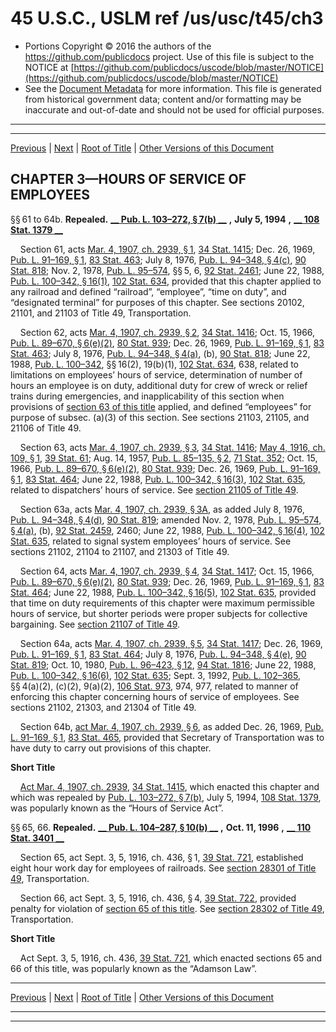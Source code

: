 ---
---

# 45 U.S.C., USLM ref /us/usc/t45/ch3

* Portions Copyright © 2016 the authors of the https://github.com/publicdocs project.
  Use of this file is subject to the NOTICE at [https://github.com/publicdocs/uscode/blob/master/NOTICE](https://github.com/publicdocs/uscode/blob/master/NOTICE)
* See the [Document Metadata](././../../../..//README.md) for more information.
  This file is generated from historical government data; content and/or formatting may be inaccurate and out-of-date and should not be used for official purposes.

----------
----------

[Previous](./../../../..//us/usc/t45/ch2/m__us_usc_t45_s60.md) | [Next](./../../../..//us/usc/t45/ch4/m__us_usc_t45_ch4.md) | [Root of Title](./../../../../) | [Other Versions of this Document](https://publicdocs.github.io/go/links?ns=uslm&ref=%2Fus%2Fusc%2Ft45%2Fch3)

## CHAPTER 3—HOURS OF SERVICE OF EMPLOYEES

§§ 61 to 64b. __Repealed.__  __[__  __Pub. L. 103–272, § 7(b)__  __][/us/pl/103/272/s7/b]__  __,__  __July 5, 1994__  __,__  __[__  __108 Stat. 1379__  __][/us/stat/108/1379]__ 

    Section 61, acts [Mar. 4, 1907, ch. 2939, § 1][/us/act/1907-03-04/ch2939/s1], [34 Stat. 1415][/us/stat/34/1415]; Dec. 26, 1969, [Pub. L. 91–169, § 1][/us/pl/91/169/s1], [83 Stat. 463][/us/stat/83/463]; July 8, 1976, [Pub. L. 94–348, § 4(c)][/us/pl/94/348/s4/c], [90 Stat. 818][/us/stat/90/818]; Nov. 2, 1978, [Pub. L. 95–574][/us/pl/95/574], §§ 5, 6, [92 Stat. 2461][/us/stat/92/2461]; June 22, 1988, [Pub. L. 100–342, § 16(1)][/us/pl/100/342/s16/1], [102 Stat. 634][/us/stat/102/634], provided that this chapter applied to any railroad and defined “railroad”, “employee”, “time on duty”, and “designated terminal” for purposes of this chapter. See sections 20102, 21101, and 21103 of Title 49, Transportation.

    Section 62, acts [Mar. 4, 1907, ch. 2939, § 2][/us/act/1907-03-04/ch2939/s2], [34 Stat. 1416][/us/stat/34/1416]; Oct. 15, 1966, [Pub. L. 89–670, § 6(e)(2)][/us/pl/89/670/s6/e/2], [80 Stat. 939][/us/stat/80/939]; Dec. 26, 1969, [Pub. L. 91–169, § 1][/us/pl/91/169/s1], [83 Stat. 463][/us/stat/83/463]; July 8, 1976, [Pub. L. 94–348, § 4(a)][/us/pl/94/348/s4/a], (b), [90 Stat. 818][/us/stat/90/818]; June 22, 1988, [Pub. L. 100–342][/us/pl/100/342], §§ 16(2), 19(b)(1), [102 Stat. 634][/us/stat/102/634], 638, related to limitations on employees’ hours of service, determination of number of hours an employee is on duty, additional duty for crew of wreck or relief trains during emergencies, and inapplicability of this section when provisions of [section 63 of this title][/us/usc/t45/s63] applied, and defined “employees” for purpose of subsec. (a)(3) of this section. See sections 21103, 21105, and 21106 of Title 49.

    Section 63, acts [Mar. 4, 1907, ch. 2939, § 3][/us/act/1907-03-04/ch2939/s3], [34 Stat. 1416][/us/stat/34/1416]; [May 4, 1916, ch. 109, § 1][/us/act/1916-05-04/ch109/s1], [39 Stat. 61][/us/stat/39/61]; Aug. 14, 1957, [Pub. L. 85–135, § 2][/us/pl/85/135/s2], [71 Stat. 352][/us/stat/71/352]; Oct. 15, 1966, [Pub. L. 89–670, § 6(e)(2)][/us/pl/89/670/s6/e/2], [80 Stat. 939][/us/stat/80/939]; Dec. 26, 1969, [Pub. L. 91–169, § 1][/us/pl/91/169/s1], [83 Stat. 464][/us/stat/83/464]; June 22, 1988, [Pub. L. 100–342, § 16(3)][/us/pl/100/342/s16/3], [102 Stat. 635][/us/stat/102/635], related to dispatchers’ hours of service. See [section 21105 of Title 49][/us/usc/t49/s21105].

    Section 63a, acts [Mar. 4, 1907, ch. 2939, § 3A][/us/act/1907-03-04/ch2939/s3A], as added July 8, 1976, [Pub. L. 94–348, § 4(d)][/us/pl/94/348/s4/d], [90 Stat. 819][/us/stat/90/819]; amended Nov. 2, 1978, [Pub. L. 95–574, § 4(a)][/us/pl/95/574/s4/a], (b), [92 Stat. 2459][/us/stat/92/2459], 2460; June 22, 1988, [Pub. L. 100–342, § 16(4)][/us/pl/100/342/s16/4], [102 Stat. 635][/us/stat/102/635], related to signal system employees’ hours of service. See sections 21102, 21104 to 21107, and 21303 of Title 49.

    Section 64, acts [Mar. 4, 1907, ch. 2939, § 4][/us/act/1907-03-04/ch2939/s4], [34 Stat. 1417][/us/stat/34/1417]; Oct. 15, 1966, [Pub. L. 89–670, § 6(e)(2)][/us/pl/89/670/s6/e/2], [80 Stat. 939][/us/stat/80/939]; Dec. 26, 1969, [Pub. L. 91–169, § 1][/us/pl/91/169/s1], [83 Stat. 464][/us/stat/83/464]; June 22, 1988, [Pub. L. 100–342, § 16(5)][/us/pl/100/342/s16/5], [102 Stat. 635][/us/stat/102/635], provided that time on duty requirements of this chapter were maximum permissible hours of service, but shorter periods were proper subjects for collective bargaining. See [section 21107 of Title 49][/us/usc/t49/s21107].

    Section 64a, acts [Mar. 4, 1907, ch. 2939, § 5][/us/act/1907-03-04/ch2939/s5], [34 Stat. 1417][/us/stat/34/1417]; Dec. 26, 1969, [Pub. L. 91–169, § 1][/us/pl/91/169/s1], [83 Stat. 464][/us/stat/83/464]; July 8, 1976, [Pub. L. 94–348, § 4(e)][/us/pl/94/348/s4/e], [90 Stat. 819][/us/stat/90/819]; Oct. 10, 1980, [Pub. L. 96–423, § 12][/us/pl/96/423/s12], [94 Stat. 1816][/us/stat/94/1816]; June 22, 1988, [Pub. L. 100–342, § 16(6)][/us/pl/100/342/s16/6], [102 Stat. 635][/us/stat/102/635]; Sept. 3, 1992, [Pub. L. 102–365][/us/pl/102/365], §§ 4(a)(2), (c)(2), 9(a)(2), [106 Stat. 973][/us/stat/106/973], 974, 977, related to manner of enforcing this chapter concerning hours of service of employees. See sections 21102, 21303, and 21304 of Title 49.

    Section 64b, [act Mar. 4, 1907, ch. 2939, § 6][/us/act/1907-03-04/ch2939/s6], as added Dec. 26, 1969, [Pub. L. 91–169, § 1][/us/pl/91/169/s1], [83 Stat. 465][/us/stat/83/465], provided that Secretary of Transportation was to have duty to carry out provisions of this chapter.

 __Short Title__ 

    [Act Mar. 4, 1907, ch. 2939][/us/act/1907-03-04/ch2939], [34 Stat. 1415][/us/stat/34/1415], which enacted this chapter and which was repealed by [Pub. L. 103–272, § 7(b)][/us/pl/103/272/s7/b], July 5, 1994, [108 Stat. 1379][/us/stat/108/1379], was popularly known as the “Hours of Service Act”.

§§ 65, 66. __Repealed.__  __[__  __Pub. L. 104–287, § 10(b)__  __][/us/pl/104/287/s10/b]__  __,__  __Oct. 11, 1996__  __,__  __[__  __110 Stat. 3401__  __][/us/stat/110/3401]__ 

    Section 65, act Sept. 3, 5, 1916, ch. 436, § 1, [39 Stat. 721][/us/stat/39/721], established eight hour work day for employees of railroads. See [section 28301 of Title 49][/us/usc/t49/s28301], Transportation.

    Section 66, act Sept. 3, 5, 1916, ch. 436, § 4, [39 Stat. 722][/us/stat/39/722], provided penalty for violation of [section 65 of this title][/us/usc/t45/s65]. See [section 28302 of Title 49][/us/usc/t49/s28302], Transportation.

 __Short Title__ 

    Act Sept. 3, 5, 1916, ch. 436, [39 Stat. 721][/us/stat/39/721], which enacted sections 65 and 66 of this title, was popularly known as the “Adamson Law”.

----------

[Previous](./../../../..//us/usc/t45/ch2/m__us_usc_t45_s60.md) | [Next](./../../../..//us/usc/t45/ch4/m__us_usc_t45_ch4.md) | [Root of Title](./../../../../) | [Other Versions of this Document](https://publicdocs.github.io/go/links?ns=uslm&ref=%2Fus%2Fusc%2Ft45%2Fch3)

----------
----------

[/us/pl/103/272/s7/b]: https://publicdocs.github.io/go/links?ns=uslm&ref=%2Fus%2Fpl%2F103%2F272%2Fs7%2Fb
[/us/stat/108/1379]: https://publicdocs.github.io/go/links?ns=uslm&ref=%2Fus%2Fstat%2F108%2F1379
[/us/act/1907-03-04/ch2939/s1]: https://publicdocs.github.io/go/links?ns=uslm&ref=%2Fus%2Fact%2F1907-03-04%2Fch2939%2Fs1
[/us/stat/34/1415]: https://publicdocs.github.io/go/links?ns=uslm&ref=%2Fus%2Fstat%2F34%2F1415
[/us/pl/91/169/s1]: https://publicdocs.github.io/go/links?ns=uslm&ref=%2Fus%2Fpl%2F91%2F169%2Fs1
[/us/stat/83/463]: https://publicdocs.github.io/go/links?ns=uslm&ref=%2Fus%2Fstat%2F83%2F463
[/us/pl/94/348/s4/c]: https://publicdocs.github.io/go/links?ns=uslm&ref=%2Fus%2Fpl%2F94%2F348%2Fs4%2Fc
[/us/stat/90/818]: https://publicdocs.github.io/go/links?ns=uslm&ref=%2Fus%2Fstat%2F90%2F818
[/us/pl/95/574]: https://publicdocs.github.io/go/links?ns=uslm&ref=%2Fus%2Fpl%2F95%2F574
[/us/stat/92/2461]: https://publicdocs.github.io/go/links?ns=uslm&ref=%2Fus%2Fstat%2F92%2F2461
[/us/pl/100/342/s16/1]: https://publicdocs.github.io/go/links?ns=uslm&ref=%2Fus%2Fpl%2F100%2F342%2Fs16%2F1
[/us/stat/102/634]: https://publicdocs.github.io/go/links?ns=uslm&ref=%2Fus%2Fstat%2F102%2F634
[/us/act/1907-03-04/ch2939/s2]: https://publicdocs.github.io/go/links?ns=uslm&ref=%2Fus%2Fact%2F1907-03-04%2Fch2939%2Fs2
[/us/stat/34/1416]: https://publicdocs.github.io/go/links?ns=uslm&ref=%2Fus%2Fstat%2F34%2F1416
[/us/pl/89/670/s6/e/2]: https://publicdocs.github.io/go/links?ns=uslm&ref=%2Fus%2Fpl%2F89%2F670%2Fs6%2Fe%2F2
[/us/stat/80/939]: https://publicdocs.github.io/go/links?ns=uslm&ref=%2Fus%2Fstat%2F80%2F939
[/us/pl/91/169/s1]: https://publicdocs.github.io/go/links?ns=uslm&ref=%2Fus%2Fpl%2F91%2F169%2Fs1
[/us/stat/83/463]: https://publicdocs.github.io/go/links?ns=uslm&ref=%2Fus%2Fstat%2F83%2F463
[/us/pl/94/348/s4/a]: https://publicdocs.github.io/go/links?ns=uslm&ref=%2Fus%2Fpl%2F94%2F348%2Fs4%2Fa
[/us/stat/90/818]: https://publicdocs.github.io/go/links?ns=uslm&ref=%2Fus%2Fstat%2F90%2F818
[/us/pl/100/342]: https://publicdocs.github.io/go/links?ns=uslm&ref=%2Fus%2Fpl%2F100%2F342
[/us/stat/102/634]: https://publicdocs.github.io/go/links?ns=uslm&ref=%2Fus%2Fstat%2F102%2F634
[/us/usc/t45/s63]: https://publicdocs.github.io/go/links?ns=uslm&ref=%2Fus%2Fusc%2Ft45%2Fs63
[/us/act/1907-03-04/ch2939/s3]: https://publicdocs.github.io/go/links?ns=uslm&ref=%2Fus%2Fact%2F1907-03-04%2Fch2939%2Fs3
[/us/stat/34/1416]: https://publicdocs.github.io/go/links?ns=uslm&ref=%2Fus%2Fstat%2F34%2F1416
[/us/act/1916-05-04/ch109/s1]: https://publicdocs.github.io/go/links?ns=uslm&ref=%2Fus%2Fact%2F1916-05-04%2Fch109%2Fs1
[/us/stat/39/61]: https://publicdocs.github.io/go/links?ns=uslm&ref=%2Fus%2Fstat%2F39%2F61
[/us/pl/85/135/s2]: https://publicdocs.github.io/go/links?ns=uslm&ref=%2Fus%2Fpl%2F85%2F135%2Fs2
[/us/stat/71/352]: https://publicdocs.github.io/go/links?ns=uslm&ref=%2Fus%2Fstat%2F71%2F352
[/us/pl/89/670/s6/e/2]: https://publicdocs.github.io/go/links?ns=uslm&ref=%2Fus%2Fpl%2F89%2F670%2Fs6%2Fe%2F2
[/us/stat/80/939]: https://publicdocs.github.io/go/links?ns=uslm&ref=%2Fus%2Fstat%2F80%2F939
[/us/pl/91/169/s1]: https://publicdocs.github.io/go/links?ns=uslm&ref=%2Fus%2Fpl%2F91%2F169%2Fs1
[/us/stat/83/464]: https://publicdocs.github.io/go/links?ns=uslm&ref=%2Fus%2Fstat%2F83%2F464
[/us/pl/100/342/s16/3]: https://publicdocs.github.io/go/links?ns=uslm&ref=%2Fus%2Fpl%2F100%2F342%2Fs16%2F3
[/us/stat/102/635]: https://publicdocs.github.io/go/links?ns=uslm&ref=%2Fus%2Fstat%2F102%2F635
[/us/usc/t49/s21105]: https://publicdocs.github.io/go/links?ns=uslm&ref=%2Fus%2Fusc%2Ft49%2Fs21105
[/us/act/1907-03-04/ch2939/s3A]: https://publicdocs.github.io/go/links?ns=uslm&ref=%2Fus%2Fact%2F1907-03-04%2Fch2939%2Fs3A
[/us/pl/94/348/s4/d]: https://publicdocs.github.io/go/links?ns=uslm&ref=%2Fus%2Fpl%2F94%2F348%2Fs4%2Fd
[/us/stat/90/819]: https://publicdocs.github.io/go/links?ns=uslm&ref=%2Fus%2Fstat%2F90%2F819
[/us/pl/95/574/s4/a]: https://publicdocs.github.io/go/links?ns=uslm&ref=%2Fus%2Fpl%2F95%2F574%2Fs4%2Fa
[/us/stat/92/2459]: https://publicdocs.github.io/go/links?ns=uslm&ref=%2Fus%2Fstat%2F92%2F2459
[/us/pl/100/342/s16/4]: https://publicdocs.github.io/go/links?ns=uslm&ref=%2Fus%2Fpl%2F100%2F342%2Fs16%2F4
[/us/stat/102/635]: https://publicdocs.github.io/go/links?ns=uslm&ref=%2Fus%2Fstat%2F102%2F635
[/us/act/1907-03-04/ch2939/s4]: https://publicdocs.github.io/go/links?ns=uslm&ref=%2Fus%2Fact%2F1907-03-04%2Fch2939%2Fs4
[/us/stat/34/1417]: https://publicdocs.github.io/go/links?ns=uslm&ref=%2Fus%2Fstat%2F34%2F1417
[/us/pl/89/670/s6/e/2]: https://publicdocs.github.io/go/links?ns=uslm&ref=%2Fus%2Fpl%2F89%2F670%2Fs6%2Fe%2F2
[/us/stat/80/939]: https://publicdocs.github.io/go/links?ns=uslm&ref=%2Fus%2Fstat%2F80%2F939
[/us/pl/91/169/s1]: https://publicdocs.github.io/go/links?ns=uslm&ref=%2Fus%2Fpl%2F91%2F169%2Fs1
[/us/stat/83/464]: https://publicdocs.github.io/go/links?ns=uslm&ref=%2Fus%2Fstat%2F83%2F464
[/us/pl/100/342/s16/5]: https://publicdocs.github.io/go/links?ns=uslm&ref=%2Fus%2Fpl%2F100%2F342%2Fs16%2F5
[/us/stat/102/635]: https://publicdocs.github.io/go/links?ns=uslm&ref=%2Fus%2Fstat%2F102%2F635
[/us/usc/t49/s21107]: https://publicdocs.github.io/go/links?ns=uslm&ref=%2Fus%2Fusc%2Ft49%2Fs21107
[/us/act/1907-03-04/ch2939/s5]: https://publicdocs.github.io/go/links?ns=uslm&ref=%2Fus%2Fact%2F1907-03-04%2Fch2939%2Fs5
[/us/stat/34/1417]: https://publicdocs.github.io/go/links?ns=uslm&ref=%2Fus%2Fstat%2F34%2F1417
[/us/pl/91/169/s1]: https://publicdocs.github.io/go/links?ns=uslm&ref=%2Fus%2Fpl%2F91%2F169%2Fs1
[/us/stat/83/464]: https://publicdocs.github.io/go/links?ns=uslm&ref=%2Fus%2Fstat%2F83%2F464
[/us/pl/94/348/s4/e]: https://publicdocs.github.io/go/links?ns=uslm&ref=%2Fus%2Fpl%2F94%2F348%2Fs4%2Fe
[/us/stat/90/819]: https://publicdocs.github.io/go/links?ns=uslm&ref=%2Fus%2Fstat%2F90%2F819
[/us/pl/96/423/s12]: https://publicdocs.github.io/go/links?ns=uslm&ref=%2Fus%2Fpl%2F96%2F423%2Fs12
[/us/stat/94/1816]: https://publicdocs.github.io/go/links?ns=uslm&ref=%2Fus%2Fstat%2F94%2F1816
[/us/pl/100/342/s16/6]: https://publicdocs.github.io/go/links?ns=uslm&ref=%2Fus%2Fpl%2F100%2F342%2Fs16%2F6
[/us/stat/102/635]: https://publicdocs.github.io/go/links?ns=uslm&ref=%2Fus%2Fstat%2F102%2F635
[/us/pl/102/365]: https://publicdocs.github.io/go/links?ns=uslm&ref=%2Fus%2Fpl%2F102%2F365
[/us/stat/106/973]: https://publicdocs.github.io/go/links?ns=uslm&ref=%2Fus%2Fstat%2F106%2F973
[/us/act/1907-03-04/ch2939/s6]: https://publicdocs.github.io/go/links?ns=uslm&ref=%2Fus%2Fact%2F1907-03-04%2Fch2939%2Fs6
[/us/pl/91/169/s1]: https://publicdocs.github.io/go/links?ns=uslm&ref=%2Fus%2Fpl%2F91%2F169%2Fs1
[/us/stat/83/465]: https://publicdocs.github.io/go/links?ns=uslm&ref=%2Fus%2Fstat%2F83%2F465
[/us/act/1907-03-04/ch2939]: https://publicdocs.github.io/go/links?ns=uslm&ref=%2Fus%2Fact%2F1907-03-04%2Fch2939
[/us/stat/34/1415]: https://publicdocs.github.io/go/links?ns=uslm&ref=%2Fus%2Fstat%2F34%2F1415
[/us/pl/103/272/s7/b]: https://publicdocs.github.io/go/links?ns=uslm&ref=%2Fus%2Fpl%2F103%2F272%2Fs7%2Fb
[/us/stat/108/1379]: https://publicdocs.github.io/go/links?ns=uslm&ref=%2Fus%2Fstat%2F108%2F1379
[/us/pl/104/287/s10/b]: https://publicdocs.github.io/go/links?ns=uslm&ref=%2Fus%2Fpl%2F104%2F287%2Fs10%2Fb
[/us/stat/110/3401]: https://publicdocs.github.io/go/links?ns=uslm&ref=%2Fus%2Fstat%2F110%2F3401
[/us/stat/39/721]: https://publicdocs.github.io/go/links?ns=uslm&ref=%2Fus%2Fstat%2F39%2F721
[/us/usc/t49/s28301]: https://publicdocs.github.io/go/links?ns=uslm&ref=%2Fus%2Fusc%2Ft49%2Fs28301
[/us/stat/39/722]: https://publicdocs.github.io/go/links?ns=uslm&ref=%2Fus%2Fstat%2F39%2F722
[/us/usc/t45/s65]: https://publicdocs.github.io/go/links?ns=uslm&ref=%2Fus%2Fusc%2Ft45%2Fs65
[/us/usc/t49/s28302]: https://publicdocs.github.io/go/links?ns=uslm&ref=%2Fus%2Fusc%2Ft49%2Fs28302
[/us/stat/39/721]: https://publicdocs.github.io/go/links?ns=uslm&ref=%2Fus%2Fstat%2F39%2F721


